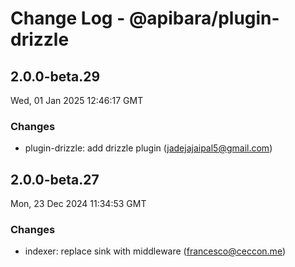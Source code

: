 # Change Log - @apibara/plugin-drizzle

<!-- This log was last generated on Wed, 01 Jan 2025 12:46:17 GMT and should not be manually modified. -->

<!-- Start content -->

## 2.0.0-beta.29

Wed, 01 Jan 2025 12:46:17 GMT

### Changes

- plugin-drizzle: add drizzle plugin (jadejajaipal5@gmail.com)

## 2.0.0-beta.27

Mon, 23 Dec 2024 11:34:53 GMT

### Changes

- indexer: replace sink with middleware (francesco@ceccon.me)

